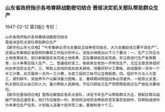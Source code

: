 ### 山东省政府指示各地春耕战勤密切结合  晋绥决定机关部队帮助群众生产

1947-02-12
第2版()
专栏：

    山东省政府指示各地春耕战勤密切结合
    晋绥决定机关部队帮助群众生产
    【新华社山东七日电】“今年春耕必须与支援自卫战争密切结合，大力支援前线又要不误生产”。这是山东解放区省政府的春耕工作指示的中心。该指示继提出以下几个要点：一、生产工作应与土地改革结合，部分新解放区未完成土地改革，应在春耕前突击完成，并立即进行生产发家教育，以斗争果实投入生产。二、普遍组织变工，吸收男女老幼一齐参加生产，尤应注意具体组织妇女参加农业生产。三、帮助上前线的民兵民夫耕地，但要好好计工算帐，前线服务一天作一个半工计算，后方服务一天作一工计算，与民工组的工帐可以互相抵偿。四、组织牛力与人力变工，调剂耕牛，奖励养牛户以解决畜力困难。五、春耕期间除因战争必须者外，一般禁止支差，机关部队应以自己的人力、畜力帮助人民耕地，不应只顾自己生产而把帮助民众生产放在次要地位。
    【新华社晋绥四日电】晋西北解放区各机关部队，决定今年生产以帮助群众为主，使新区群众由破产状态迅速恢复。他们今后每到一村，即协同当地农会帮助贫苦军属农民耕作，将帮助成绩作为本单位生产任务，计划每人送粪十担开荒二亩，夏锄秋收十个工。
